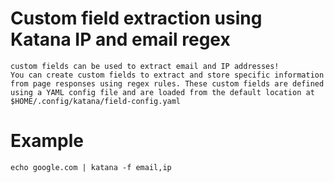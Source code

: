 # Custom field extraction using Katana IP and email regex
```
custom fields can be used to extract email and IP addresses!
You can create custom fields to extract and store specific information from page responses using regex rules. These custom fields are defined using a YAML config file and are loaded from the default location at $HOME/.config/katana/field-config.yaml
```

# Example
```
echo google.com | katana -f email,ip
```
